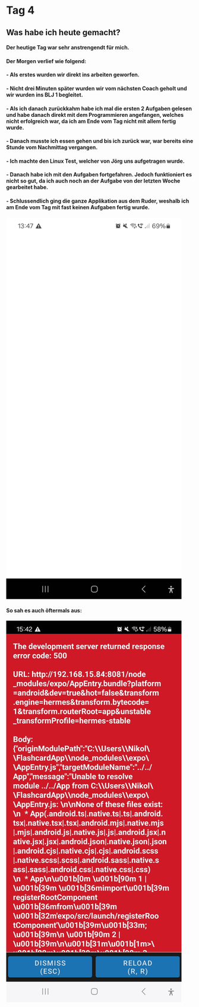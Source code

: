 # Tag 4 
## Was habe ich heute gemacht?
#### Der heutige Tag war sehr anstrengendt für mich. 
#### Der Morgen verlief wie folgend:
####  - Als erstes wurden wir direkt ins arbeiten geworfen.
####  - Nicht drei Minuten später wurden wir vom nächsten Coach geholt und wir wurden ins BLJ 1 begleitet.
####  - Als ich danach zurückkahm habe ich mal die ersten 2 Aufgaben gelesen und habe danach direkt mit dem Programmieren angefangen, welches nicht erfolgreich war, da ich am Ende vom Tag nicht mit allem fertig wurde.
####  - Danach musste ich essen gehen und bis ich zurück war, war bereits eine Stunde vom Nachmittag vergangen.
####  - Ich machte den Linux Test, welcher von Jörg uns aufgetragen wurde. 
####  - Danach habe ich mit den Aufgaben fortgefahren. Jedoch funktioniert es nicht so gut, da ich auch noch an der Aufgabe von der letzten Woche gearbeitet habe. 
####  - Schlussendlich ging die ganze Applikation aus dem Ruder, weshalb ich am Ende vom Tag mit fast keinen Aufgaben fertig wurde.
![Foto von der Handy Seite.](/images/leerfoto.jpg)
#### So sah es auch öftermals aus:
![Foto von der Handy Seite.](/images/rotesbildschirm.jpg)